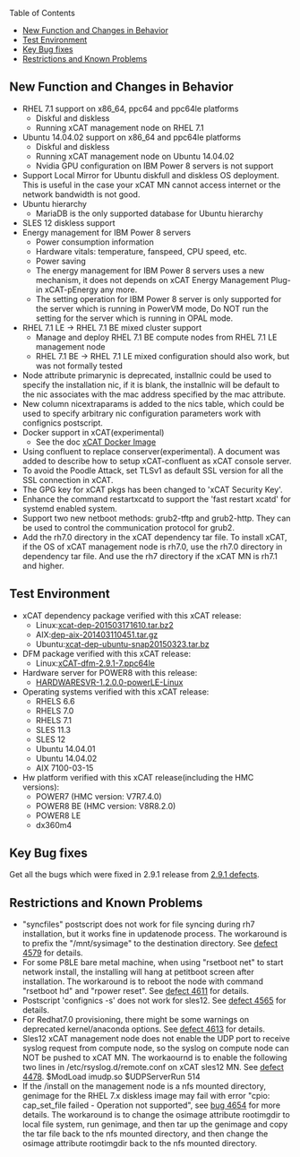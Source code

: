 <!-- START doctoc generated TOC please keep comment here to allow auto update -->
<!-- DON'T EDIT THIS SECTION, INSTEAD RE-RUN doctoc TO UPDATE -->
Table of Contents

- [New Function and Changes in Behavior](#new-function-and-changes-in-behavior)
- [Test Environment](#test-environment)
- [Key Bug fixes](#key-bug-fixes)
- [Restrictions and Known Problems](#restrictions-and-known-problems)

<!-- END doctoc generated TOC please keep comment here to allow auto update -->


## New Function and Changes in Behavior
  * RHEL 7.1 support on x86_64, ppc64 and ppc64le platforms
    * Diskful and diskless
    * Running xCAT management node on RHEL 7.1
  * Ubuntu 14.04.02 support on x86_64 and ppc64le platforms
    * Diskful and diskless
    * Running xCAT management node on Ubuntu 14.04.02
    * Nvidia GPU configuration on IBM Power 8 servers is not support
  * Support Local Mirror for Ubuntu diskfull and diskless OS deployment. This is useful in the case your xCAT MN cannot access internet or the network bandwidth is not good.
  * Ubuntu hierarchy
    * MariaDB is the only supported database for Ubuntu hierarchy
  * SLES 12 diskless support
  * Energy management for IBM Power 8 servers
    * Power consumption information
    * Hardware vitals: temperature, fanspeed, CPU speed, etc.
    * Power saving
    * The energy management for IBM Power 8 servers uses a new mechanism, it does not depends on xCAT Energy Management Plug-in xCAT-pEnergy any more.
    * The setting operation for IBM Power 8 server is only supported for the server which is running in PowerVM mode, Do NOT run the setting for the server which is running in OPAL mode.
  * RHEL 7.1 LE -> RHEL 7.1 BE mixed cluster support
    * Manage and deploy RHEL 7.1 BE compute nodes from RHEL 7.1 LE management node
    * RHEL 7.1 BE -> RHEL 7.1 LE mixed configuration should also work, but was not formally tested
  * Node attribute primarynic is deprecated, installnic could be used to specify the installation nic, if it is blank, the installnic will be default to the nic associates with the mac address specified by the mac attribute.
  * New column nicextraparams is added to the nics table, which could be used to specify arbitrary nic configuration parameters work with confignics postscript. 
  * Docker support in xCAT(experimental)
    * See the doc [xCAT Docker Image](https://sourceforge.net/p/xcat/wiki/xCAT%20Docker%20Image/)
  * Using confluent to replace conserver(experimental). A document was added to describe how to setup xCAT-confluent as xCAT console server.
  * To avoid the Poodle Attack, set TLSv1 as default SSL version for all the SSL connection in xCAT.
  * The GPG key for xCAT pkgs has been changed to 'xCAT Security Key'.
  * Enhance the command restartxcatd to support the 'fast restart xcatd' for systemd enabled system.
  * Support two new netboot methods: grub2-tftp and grub2-http. They can be used to control the communication protocol for grub2.
  * Add the rh7.0 directory in the xCAT dependency tar file. To install xCAT, if the OS of xCAT management node is rh7.0, use the rh7.0 directory in dependency tar file. And use the rh7 directory if the xCAT MN is rh7.1 and higher.
## Test Environment
 
  * xCAT dependency package verified with this xCAT release: 
     * Linux:[xcat-dep-201503171610.tar.bz2](http://sourceforge.net/projects/xcat/files/xcat-dep/2.x_Linux/xcat-dep-201503171610.tar.bz2/download)
     * AIX:[dep-aix-201403110451.tar.gz](http://sourceforge.net/projects/xcat/files/xcat-dep/2.x_AIX/dep-aix-201403110451.tar.gz/download)
     * Ubuntu:[xcat-dep-ubuntu-snap20150323.tar.bz](http://sourceforge.net/projects/xcat/files/xcat-dep/2.x_Ubuntu/xcat-dep-ubuntu-snap20150323.tar.bz/download)  
  * DFM package verified with this xCAT release:
    * Linux:[xCAT-dfm-2.9.1-7.ppc64le](http://www-933.ibm.com/support/fixcentral/swg/doSelectFixes?options.selectedFixes=DFM-2.9.1.7-powerLE-Linux&continue=1)
  * Hardware server for POWER8 with this release: 
    * [HARDWARESVR-1.2.0.0-powerLE-Linux](http://www-933.ibm.com/support/fixcentral/swg/doSelectFixes?options.selectedFixes=HARDWARESVR-1.2.0.0-powerLE-Linux&continue=1)
  * Operating systems verified with this xCAT release:
    * RHELS 6.6 
    * RHELS 7.0
    * RHELS 7.1
    * SLES 11.3 
    * SLES 12
    * Ubuntu 14.04.01  
    * Ubuntu 14.04.02
    * AIX 7100-03-15
  * Hw platform verified with this xCAT release(including the HMC versions):  
    * POWER7 (HMC version: V7R7.4.0)
    * POWER8 BE (HMC version: V8R8.2.0)
    * POWER8 LE  
    * dx360m4 
    

## Key Bug fixes

Get all the bugs which were fixed in 2.9.1 release from [2.9.1 defects](https://sourceforge.net/p/xcat/bugs/search/?q=_milestone%3A2.9.1+%26%26+status%3Aclosed).

## Restrictions and Known Problems

  * "syncfiles" postscript does not work for file syncing during rh7 installation, but it works fine in updatenode process. The workaround is to prefix the "/mnt/sysimage" to the destination directory. See [defect 4579](https://sourceforge.net/p/xcat/bugs/4579/) for details.
  * For some P8LE bare metal machine, when using "rsetboot <node> net" to start network install, the installing will hang at petitboot screen after installation. The workaround is to reboot the node with command "rsetboot <node> hd" and "rpower <node> reset". See [defect 4611](https://sourceforge.net/p/xcat/bugs/4611/) for details.  
  * Postscript 'confignics -s' does not work for sles12. See [defect 4565](https://sourceforge.net/p/xcat/bugs/4565/) for details.  
  * For Redhat7.0 provisioning, there might be some warnings on deprecated kernel/anaconda options. See [defect 4613](https://sourceforge.net/p/xcat/bugs/4613/) for details.
  * Sles12 xCAT management node does not enable the UDP port to receive syslog request from compute node, so the syslog on compute node can NOT be pushed to xCAT MN. The workaournd is to enable the following two lines in /etc/rsyslog.d/remote.conf on xCAT sles12 MN. See [defect 4478](https://sourceforge.net/p/xcat/bugs/4478/).
    $ModLoad imudp.so
    $UDPServerRun 514
  * If the /install on the management node is a nfs mounted directory, genimage for the RHEL 7.x diskless image may fail with error "cpio: cap_set_file failed - Operation not supported", see [bug 4654](https://sourceforge.net/p/xcat/bugs/4654/) for more details. The workaround is to change the osimage attribute rootimgdir to local file system, run genimage, and then tar up the genimage and copy the tar file back to the nfs mounted directory, and then change the osimage attribute rootimgdir back to the nfs mounted directory.